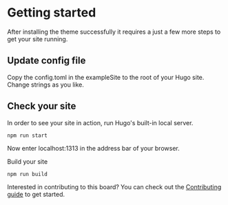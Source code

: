 # Getting started
After installing the theme successfully it requires a just a few more steps to get your site running.

## Update config file
Copy the config.toml in the exampleSite to the root of your Hugo site. Change strings as you like.

## Check your site
In order to see your site in action, run Hugo's built-in local server.
```
npm run start
```

Now enter localhost:1313 in the address bar of your browser.

Build your site
```
npm run build
```

Interested in contributing to this board? You can check out the [Contributing guide](https://github.com/Technical-writing-mentorship-program/Hotremotejob/edit/main/CONTRIBUTING.md) to get started.
